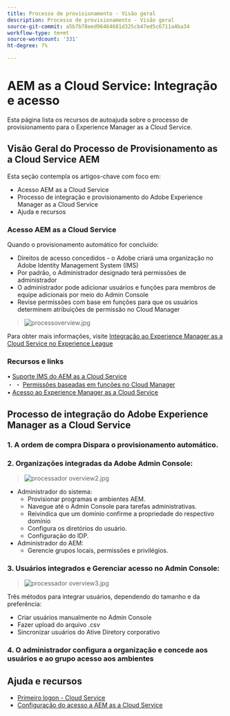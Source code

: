 ```yaml
---
title: Processo de provisionamento - Visão geral
description: Processo de provisionamento - Visão geral
source-git-commit: a5b7b78eed96464681d325cb47ed5c6711a4ba34
workflow-type: tm+mt
source-wordcount: '331'
ht-degree: 7%

---
```



# AEM as a Cloud Service: Integração e acesso

Esta página lista os recursos de autoajuda sobre o processo de provisionamento para o Experience Manager as a Cloud Service.

## Visão Geral do Processo de Provisionamento as a Cloud Service AEM

Esta seção contempla os artigos-chave com foco em:

* Acesso AEM as a Cloud Service
* Processo de integração e provisionamento do Adobe Experience Manager as a Cloud Service
* Ajuda e recursos


### Acesso AEM as a Cloud Service

Quando o provisionamento automático for concluído:

* Direitos de acesso concedidos - o Adobe criará uma organização no Adobe Identity Management System (IMS)
* Por padrão, o Administrador designado terá permissões de administrador
* O administrador pode adicionar usuários e funções para membros de equipe adicionais por meio do Admin Console
* Revise permissões com base em funções para que os usuários determinem atribuições de permissão no Cloud Manager

> ![processoverview.jpg](./assets/processOverview.jpg)


Para obter mais informações, visite [Integração ao Experience Manager as a Cloud Service no Experience League](https://experienceleague.adobe.com/docs/experience-manager-cloud-service/onboarding/home.html?lang=en)

### Recursos e links

• [Suporte IMS do AEM as a Cloud Service](https://experienceleague.adobe.com/docs/experience-manager-cloud-service/security/ims-support.html?lang=en)\
・ ・ [Permissões baseadas em funções no Cloud Manager](https://experienceleague.adobe.com/docs/experience-manager-cloud-service/onboarding/what-is-required/role-based-permissions.html?lang=en#what-is-required)\
• [Acesso ao Experience Manager as a Cloud Service](https://experienceleague.adobe.com/docs/experience-manager-cloud-service/onboarding/getting-access/navigation.html?lang=en#getting-access)


## Processo de integração do Adobe Experience Manager as a Cloud Service

### 1. A ordem de compra Dispara o provisionamento automático.

### 2. Organizações integradas da Adobe Admin Console:

>   ![processador overview2.jpg](./assets/processOverview2.jpg)
* Administrador do sistema:
   * Provisionar programas e ambientes AEM.
   * Navegue até o Admin Console para tarefas administrativas.
   * Reivindica que um domínio confirme a propriedade do respectivo domínio
   * Configura os diretórios do usuário.
   * Configuração do IDP.
* Administrador do AEM:
   * Gerencie grupos locais, permissões e privilégios.

### 3. Usuários integrados e Gerenciar acesso no Admin Console:

>   ![processador overview3.jpg](./assets/processOverview3.jpg)

Três métodos para integrar usuários, dependendo do tamanho e da preferência:
* Criar usuários manualmente no Admin Console
* Fazer upload do arquivo .csv
* Sincronizar usuários do Ative Diretory corporativo

### 4. O administrador configura a organização e concede aos usuários e ao grupo acesso aos ambientes

## Ajuda e recursos

* [Primeiro logon - Cloud Service](/help/journey-onboarding/sysadmin/learning-path-aem-users.md)
* [Configuração do acesso a AEM as a Cloud Service](https://experienceleague.adobe.com/docs/experience-manager-learn/cloud-service/accessing/overview.html?lang=en#accessing)
